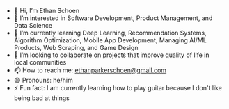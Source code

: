 - 👋 Hi, I’m Ethan Schoen
- 👀 I’m interested in Software Development, Product Management, and Data Science
- 🌱 I’m currently learning Deep Learning, Recommendation Systems, Algorithm Optimization, Mobile App Development, Managing AI/ML Products, Web Scraping, and Game Design
- 💞️ I’m looking to collaborate on projects that improve quality of life in local communities 
- 📫 How to reach me: ethanparkerschoen@gmail.com
- 😄 Pronouns: he/him
- ⚡ Fun fact: I am currently learning how to play guitar because I don't like being bad at things
